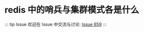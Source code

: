 # redis 中的哨兵与集群模式各是什么



::: tip Issue 
 欢迎在 Issue 中交流与讨论: [Issue 659](https://github.com/shfshanyue/Daily-Question/issues/659) 
:::




